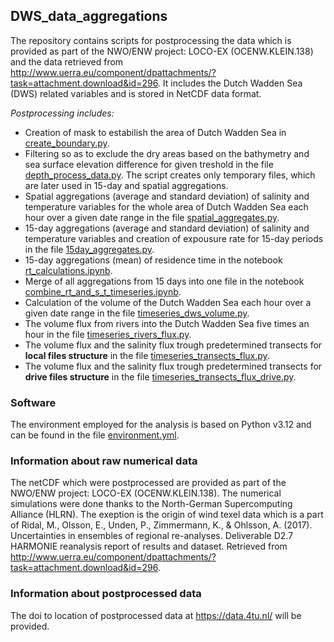 ## DWS_data_aggregations
The repository contains scripts for postprocessing the data which is provided as part of the NWO/ENW project: LOCO-EX (OCENW.KLEIN.138) and the data retrieved from http://www.uerra.eu/component/dpattachments/?task=attachment.download&id=296. It includes the Dutch Wadden Sea (DWS) related variables and is stored in NetCDF data format.

*Postprocessing includes:*

- Creation of mask to estabilish the area of Dutch Wadden Sea in [create_boundary.py](https://github.com/LOCO-EX/Spatial_and_15days_aggregations/blob/main/data_processing_scripts/create_boundary.py).
- Filtering so as to exclude the dry areas based on the bathymetry and sea surface elevation difference for given treshold in the file [depth_process_data.py](https://github.com/LOCO-EX/Spatial_and_15days_aggregations/blob/main/data_processing_scripts/depth_process_data.py). The script creates only temporary files, which are later used in 15-day and spatial aggregations.
- Spatial aggregations (average and standard deviation) of salinity and temperature variables for the whole area of Dutch Wadden Sea each hour over a given date range in the file [spatial_aggregates.py](https://github.com/LOCO-EX/Spatial_and_15days_aggregations/blob/main/data_processing_scripts/spatial_aggregates.py).
- 15-day aggregations (average and standard deviation) of salinity and temperature variables and creation of expousure rate for 15-day periods in the file [15day_aggregates.py](https://github.com/LOCO-EX/DWS_data_aggregations/blob/main/data_processing_scripts/15day_aggregates.py).
- 15-day aggregations (mean) of residence time in the notebook [rt_calculations.ipynb](https://github.com/LOCO-EX/DWS_data_aggregations/blob/main/data_processing_scripts/rt_calculations.ipynb).
- Merge of all aggregations from 15 days into one file in the notebook [combine_rt_and_s_t_timeseries.ipynb](https://github.com/LOCO-EX/DWS_data_aggregations/blob/main/data_processing_scripts/combine_rt_and_s_t_timeseries.ipynb).
- Calculation of the volume of the Dutch Wadden Sea each hour over a given date range in the file [timeseries_dws_volume.py](https://github.com/LOCO-EX/Spatial_and_15days_aggregations/blob/main/data_processing_scripts/timeseries_dws_volume.py).
- The volume flux from rivers into the Dutch Wadden Sea five times an hour in the file [timeseries_rivers_flux.py](https://github.com/LOCO-EX/Spatial_and_15days_aggregations/blob/main/data_processing_scripts/timeseries_rivers_flux.py).
- The volume flux and the salinity flux trough predetermined transects for **local files structure** in the file [timeseries_transects_flux.py](https://github.com/LOCO-EX/DWS_data_aggregations/blob/main/data_processing_scripts/timeseries_transects_flux.py).
- The volume flux and the salinity flux trough predetermined transects for **drive files structure** in the file [timeseries_transects_flux_drive.py](https://github.com/LOCO-EX/DWS_data_aggregations/blob/main/data_processing_scripts/timeseries_transects_flux_drive.py).


### Software
The environment employed for the analysis is based on Python v3.12 and can be found in the file [environment.yml](https://github.com/LOCO-EX/Spatial_and_15days_aggregations/blob/main/environment.yml).


### Information about raw numerical data

The netCDF which were postprocessed are provided as part of the NWO/ENW project: LOCO-EX (OCENW.KLEIN.138). The numerical simulations were done thanks to the North-German Supercomputing Alliance (HLRN). The exeption is the origin of wind texel data which is a part of Ridal, M., Olsson, E., Unden, P., Zimmermann, K., & Ohlsson, A. (2017). Uncertainties in ensembles of regional re-analyses. Deliverable D2.7 HARMONIE reanalysis report of results and dataset. Retrieved from http://www.uerra.eu/component/dpattachments/?task=attachment.download&id=296.

### Information about postprocessed data

The doi to location of postprocessed data at https://data.4tu.nl/ will be provided.
